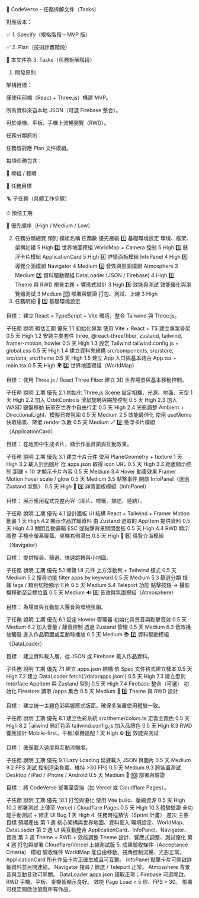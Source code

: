 🧩 CodeVerse – 任務拆解文件（Tasks）

對應版本：

✅ 1. Specify（規格階段 – MVP 版）

✅ 2. Plan（技術計畫階段）

📄 本文件為 3. Tasks（任務拆解階段）

1. 開發原則

架構目標：

僅使用前端（React + Three.js）構建 MVP。

所有資料來自本地 JSON（可選 Firebase 整合）。

可於桌機、平板、手機上流暢瀏覽（RWD）。

任務分類原則：

任務皆對應 Plan 文件模組。

每項任務包含：

🔧 模組 / 範疇

🎯 任務目標

🪜 子任務（具體工作步驟）

⏱ 預估工期

📶 優先順序（High / Medium / Low）

2. 任務分類總覽
類別	模組名稱	任務數	優先層級
1️⃣ 基礎環境設定	環境、框架、架構初建	5	High
2️⃣ 世界地圖模組	WorldMap + Camera 控制	5	High
3️⃣ 懸浮卡片模組	ApplicationCard	5	High
4️⃣ 詳情面板模組	InfoPanel	4	High
5️⃣ 導覽介面模組	Navigator	4	Medium
6️⃣ 音效與氛圍模組	Atmosphere	3	Medium
7️⃣ 資料驅動模組	DataLoader (JSON / Firebase)	4	High
8️⃣ Theme 與 RWD	視覺主題 + 響應式設計	3	High
9️⃣ 效能與測試	效能優化與瀏覽器測試	3	Medium
🔟 部署與驗證	打包、測試、上線	3	High
3. 任務明細
🧱 1️⃣ 基礎環境設定

目標：
建立 React + TypeScript + Vite 環境，整合 Tailwind 與 Three.js。

子任務	說明	預估工期	優先
1.1 初始化專案	使用 Vite + React + TS 建立專案骨架	0.5 天	High
1.2 安裝主要套件	three, @react-three/fiber, zustand, tailwind, framer-motion, howler	0.5 天	High
1.3 設定 Tailwind	tailwind.config.js + global.css	0.5 天	High
1.4 建立資料夾結構	src/components, src/store, src/data, src/theme	0.5 天	High
1.5 建立 App 入口與基本路由	App.tsx + main.tsx	0.5 天	High
🌍 2️⃣ 世界地圖模組（WorldMap）

目標：
使用 Three.js / React Three Fiber 建立 3D 世界場景與基本移動控制。

子任務	說明	工期	優先
2.1 初始化 Three.js Scene	設定相機、光源、地面、天空	1 天	High
2.2 加入 OrbitControls	滑鼠旋轉與縮放控制	0.5 天	High
2.3 加入 WASD 鍵盤移動	玩家在世界中自由行走	0.5 天	High
2.4 光影調整	Ambient + DirectionalLight，模擬日夜氛圍	0.5 天	Medium
2.5 效能最佳化	使用 useMemo 快取場景、降低 render 次數	0.5 天	Medium
🪄 3️⃣ 懸浮卡片模組（ApplicationCard）

目標：
在地圖中生成卡片，顯示作品資訊與互動效果。

子任務	說明	工期	優先
3.1 建立卡片元件	使用 PlaneGeometry + texture	1 天	High
3.2 載入封面圖片	從 apps.json 取得 icon URL	0.5 天	High
3.3 距離顯示控制	距離 < 10 才顯示卡片內容	0.5 天	Medium
3.4 Hover 動畫效果	Framer Motion hover scale / glow	0.5 天	Medium
3.5 點擊事件	開啟 InfoPanel（透過 Zustand 狀態）	0.5 天	High
🧾 4️⃣ 詳情面板模組（InfoPanel）

目標：
展示應用程式完整內容（圖片、標籤、描述、連結）。

子任務	說明	工期	優先
4.1 設計面板 UI 結構	React + Tailwind + Framer Motion 動畫	1 天	High
4.2 顯示作品詳細資料	由 Zustand 選取的 AppItem 提供資料	0.5 天	High
4.3 關閉互動邏輯	ESC 或點擊背景關閉面板	0.5 天	High
4.4 RWD 顯示調整	手機全螢幕覆蓋、桌機右側滑出	0.5 天	High
🧭 5️⃣ 導覽介面模組（Navigator）

目標：
提供搜尋、篩選、快速跳轉與小地圖。

子任務	說明	工期	優先
5.1 導覽 UI 元件	上方浮動列 + Tailwind 樣式	0.5 天	Medium
5.2 搜尋功能	filter apps by keyword	0.5 天	Medium
5.3 篩選分類	根據 tags / 類別切換顯示卡片	0.5 天	Medium
5.4 Teleport 功能	點擊按鈕 → 攝影機移動至目標位置	0.5 天	Medium
🔊 6️⃣ 音效與氛圍模組（Atmosphere）

目標：
為場景與互動加入聲音與環境氛圍。

子任務	說明	工期	優先
6.1 設定 Howler 管理器	初始化背景音與點擊音效	0.5 天	Medium
6.2 加入音量 / 靜音控制	透過 Zustand 管理	0.5 天	Medium
6.3 音效播放觸發	進入作品範圍或互動時播放	0.5 天	Medium
📚 7️⃣ 資料驅動模組（DataLoader）

目標：
建立資料載入層，從 JSON 或 Firebase 載入作品資料。

子任務	說明	工期	優先
7.1 建立 apps.json 結構	依 Spec 文件格式建立樣本	0.5 天	High
7.2 建立 DataLoader	fetch('/data/apps.json')	0.5 天	High
7.3 建立型別 Interface	AppItem 與 Zustand 型別	0.5 天	High
7.4 Firebase 整合（可選）	初始化 Firestore 讀取 /apps 集合	0.5 天	Medium
🎨 8️⃣ Theme 與 RWD 設計

目標：
建立統一主題色彩與響應式版面，確保多裝置使用體驗一致。

子任務	說明	工期	優先
8.1 建立色彩系統	src/theme/colors.ts 定義主題色	0.5 天	High
8.2 Tailwind 自訂色系	tailwind.config.js 加入品牌色	0.5 天	High
8.3 RWD 響應設計	Mobile-first，平板/桌機適配	1 天	High
⚙️ 9️⃣ 效能與測試

目標：
確保載入速度與互動流暢度。

子任務	說明	工期	優先
9.1 Lazy Loading	延遲載入 JSON 與圖片	0.5 天	Medium
9.2 FPS 測試	控制渲染負載，維持 >30 FPS	0.5 天	Medium
9.3 跨裝置測試	Desktop / iPad / iPhone / Android	0.5 天	Medium
🚀 🔟 部署與驗證

目標：
將 CodeVerse 部署至雲端（如 Vercel 或 Cloudflare Pages）。

子任務	說明	工期	優先
10.1 打包與優化	使用 Vite build、壓縮資源	0.5 天	High
10.2 部署測試	上傳至 Vercel / Cloudflare Pages	0.5 天	High
10.3 體驗驗證	全功能手動測試 + 修正 UI Bug	1 天	High
4. 任務時程預估（Sprint 計畫）
週次	主要目標	預期產出
第 1 週	核心架構與世界地圖、資料載入	環境設定、WorldMap、DataLoader
第 2 週	UI 與互動整合	ApplicationCard、InfoPanel、Navigator、音效
第 3 週	Theme + RWD + 效能調整	Theme 設計、響應式調整、測試優化
第 4 週	打包與部署	Cloudflare/Vercel 上線測試版
5. 成果驗收條件（Acceptance Criteria）
模組	驗收條件
WorldMap	能自由移動、視角控制流暢、光影正常。
ApplicationCard	所有作品卡片正確生成且可互動。
InfoPanel	點擊卡片可開啟詳細資料並另開連結。
Navigator	搜尋 / 篩選 / Teleport 正常。
Atmosphere	背景音與互動音效可開關。
DataLoader	apps.json 讀取正常；Firebase 可選開啟。
RWD	手機、平板、桌機皆顯示良好。
效能	Page Load < 5 秒、FPS > 30。
部署	可穩定開啟並瀏覽所有作品。


